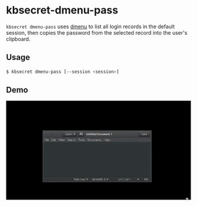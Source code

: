 kbsecret-dmenu-pass
===================

`kbsecret dmenu-pass` uses [dmenu](http://tools.suckless.org/dmenu/) to list all login records
in the default session, then copies the password from the selected record into the user's
clipboard.

## Usage

```bash
$ kbsecret dmenu-pass [--session <session>]
```

## Demo

![Demo](demo.gif)
